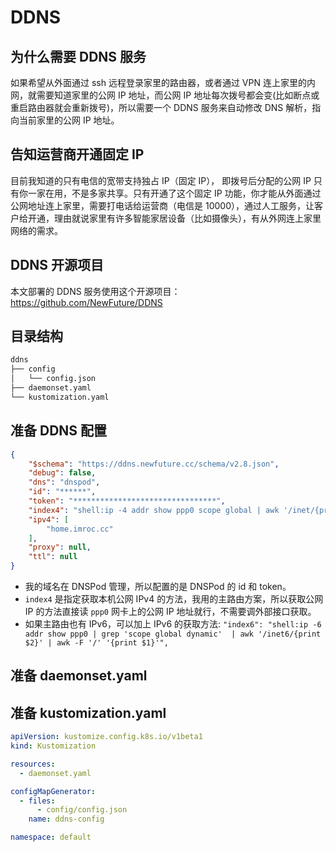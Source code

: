 # DDNS

## 为什么需要 DDNS 服务

如果希望从外面通过 ssh 远程登录家里的路由器，或者通过 VPN 连上家里的内网，就需要知道家里的公网 IP 地址，而公网 IP 地址每次拨号都会变(比如断点或重启路由器就会重新拨号)，所以需要一个 DDNS 服务来自动修改 DNS 解析，指向当前家里的公网 IP 地址。

## 告知运营商开通固定 IP

目前我知道的只有电信的宽带支持独占 IP（固定 IP）， 即拨号后分配的公网 IP 只有你一家在用，不是多家共享。只有开通了这个固定 IP 功能，你才能从外面通过公网地址连上家里，需要打电话给运营商（电信是 10000），通过人工服务，让客户给开通，理由就说家里有许多智能家居设备（比如摄像头），有从外网连上家里网络的需求。

## DDNS 开源项目

本文部署的 DDNS 服务使用这个开源项目：https://github.com/NewFuture/DDNS

## 目录结构

```txt
ddns
├── config
│   └── config.json
├── daemonset.yaml
└── kustomization.yaml
```

## 准备 DDNS 配置

```json showLineNumbers title="config/config.json"
{
    "$schema": "https://ddns.newfuture.cc/schema/v2.8.json",
    "debug": false,
    "dns": "dnspod",
    "id": "******",
    "token": "********************************",
    "index4": "shell:ip -4 addr show ppp0 scope global | awk '/inet/{print $2}' | awk -F '/' '{print $1}'",
    "ipv4": [
        "home.imroc.cc"
    ],
    "proxy": null,
    "ttl": null
}
```

* 我的域名在 DNSPod 管理，所以配置的是 DNSPod 的 id 和 token。
* `index4` 是指定获取本机公网 IPv4 的方法，我用的主路由方案，所以获取公网 IP 的方法直接读 `ppp0` 网卡上的公网 IP 地址就行，不需要调外部接口获取。
* 如果主路由也有 IPv6，可以加上 IPv6 的获取方法: `"index6": "shell:ip -6 addr show ppp0 | grep 'scope global dynamic'  | awk '/inet6/{print $2}' | awk -F '/' '{print $1}'",`

## 准备 daemonset.yaml

<FileBlock showLineNumbers title="daemonset.yaml" file="home-network/ddns.yaml" />

## 准备 kustomization.yaml

```yaml
apiVersion: kustomize.config.k8s.io/v1beta1
kind: Kustomization

resources:
  - daemonset.yaml

configMapGenerator:
  - files:
      - config/config.json
    name: ddns-config

namespace: default
```
